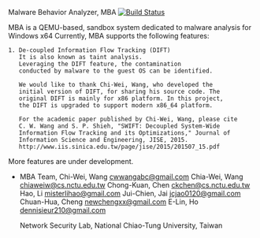 
Malware Behavior Analyzer, MBA [![Build Status](https://travis-ci.org/Bletchley13/MBA.svg?branch=temp-demo-travis-ci)](https://travis-ci.org/Bletchley13/MBA)

MBA is a QEMU-based, sandbox system dedicated to malware analysis for Windows x64
Currently, MBA supports the following features:

    1. De-coupled Information Flow Tracking (DIFT)
       It is also known as taint analysis.
       Leveraging the DIFT feature, the contamination 
       conducted by malware to the guest OS can be identified.

       We would like to thank Chi-Wei, Wang, who developed the 
       initial version of DIFT, for sharing his source code. The
       original DIFT is mainly for x86 platform. In this project,
       the DIFT is upgraded to support modern x86_64 platform.

       For the academic paper published by Chi-Wei, Wang, please cite
       C. W. Wang and S. P. Shieh, "SWIFT: Decoupled System-Wide 
       Information Flow Tracking and its Optimizations," Journal of 
       Information Science and Engineering, JISE, 2015.
       http://www.iis.sinica.edu.tw/page/jise/2015/201507_15.pdf

More features are under development.


- MBA Team,
    Chi-Wei, Wang       cwwangabc@gmail.com
    Chia-Wei, Wang      chiaweiw@cs.nctu.edu.tw
    Chong-Kuan, Chen    ckchen@cs.nctu.edu.tw
    Hao, Li             misterlihao@gmail.com
    Jui-Chien, Jai      jcjao0120@gmail.com
    Chuan-Hua, Cheng    newchengxx@gmail.com
    E-Lin, Ho           dennisieur210@gmail.com

  Network Security Lab,
  National Chiao-Tung University, Taiwan
